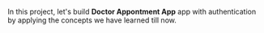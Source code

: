 In this project, let's build **Doctor Appontment App** app with authentication by applying the concepts we have learned till now.
